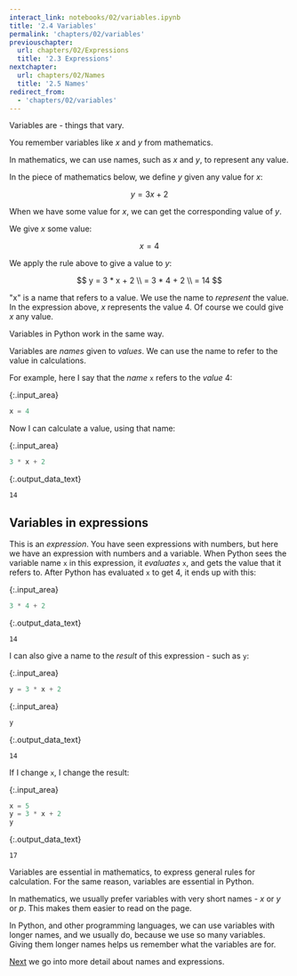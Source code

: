 ```yaml
---
interact_link: notebooks/02/variables.ipynb
title: '2.4 Variables'
permalink: 'chapters/02/variables'
previouschapter:
  url: chapters/02/Expressions
  title: '2.3 Expressions'
nextchapter:
  url: chapters/02/Names
  title: '2.5 Names'
redirect_from:
  - 'chapters/02/variables'
---
```


Variables are - things that vary.

You remember variables like $x$ and $y$ from mathematics.

In mathematics, we can use names, such as $x$ and $y$, to represent any value.

In the piece of mathematics below, we define $y$ given any value for $x$:

$$
y = 3x + 2
$$

When we have some value for $x$, we can get the corresponding value of $y$.

We give $x$ some value:

$$
x = 4
$$

We apply the rule above to give a value to $y$:

$$
y = 3 * x + 2 \\
= 3 * 4 + 2 \\
= 14
$$

"x" is a name that refers to a value.  We use the name to *represent* the
value.  In the expression above, $x$ represents the value 4.  Of course we
could give $x$ any value.

Variables in Python work in the same way.

Variables are *names* given to *values*.  We can use the name to refer to the
value in calculations.

For example, here I say that the *name* `x` refers to the *value* 4:



{:.input_area}
```python
x = 4
```


Now I can calculate a value, using that name:



{:.input_area}
```python
3 * x + 2
```





{:.output_data_text}
```
14
```



## Variables in expressions

This is an *expression*.  You have seen expressions with numbers, but here we
have an expression with numbers and a variable.  When Python sees the variable
name `x` in this expression, it *evaluates* `x`, and gets the value that it
refers to.  After Python has evaluated `x` to get 4, it ends up with this:



{:.input_area}
```python
3 * 4 + 2
```





{:.output_data_text}
```
14
```



I can also give a name to the *result* of this expression - such as `y`:



{:.input_area}
```python
y = 3 * x + 2
```




{:.input_area}
```python
y
```





{:.output_data_text}
```
14
```



If I change `x`, I change the result:



{:.input_area}
```python
x = 5
y = 3 * x + 2
y
```





{:.output_data_text}
```
17
```



Variables are essential in mathematics, to express general rules for
calculation.  For the same reason, variables are essential in Python.

In mathematics, we usually prefer variables with very short names - $x$ or $y$
or $p$.  This makes them easier to read on the page.

In Python, and other programming languages, we can use variables with longer
names, and we usually do, because we use so many variables.  Giving them
longer names helps us remember what the variables are for.

[Next](Names) we go into more detail about names and expressions.
